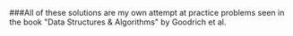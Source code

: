 ###All of these solutions are my own attempt at practice problems seen in the book "Data Structures & Algorithms" by Goodrich et al.

